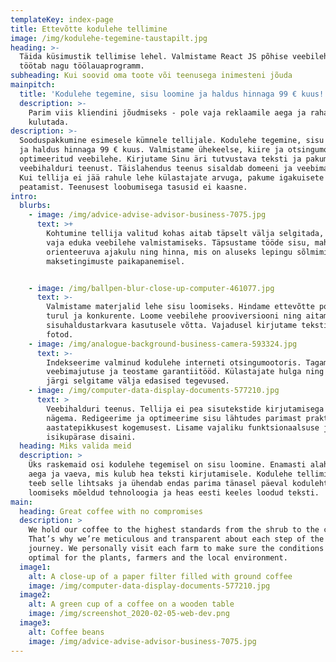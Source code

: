 ```yaml
---
templateKey: index-page
title: Ettevõtte kodulehe tellimine
image: /img/kodulehe-tegemine-taustapilt.jpg
heading: >-
  Täida küsimustik tellimise lehel. Valmistame React JS põhise veebilehe, mis
  töötab nagu töölauaprogramm.
subheading: Kui soovid oma toote või teenusega inimesteni jõuda
mainpitch:
  title: 'Kodulehe tegemine, sisu loomine ja haldus hinnaga 99 € kuus!'
  description: >-
    Parim viis kliendini jõudmiseks - pole vaja reklaamile aega ja raha enam
    kulutada. 
description: >-
  Sooduspakkumine esimesele kümnele tellijale. Kodulehe tegemine, sisu loomine
  ja haldus hinnaga 99 € kuus. Valmistame ühekeelse, kiire ja otsingumootoritele
  optimeeritud veebilehe. Kirjutame Sinu äri tutvustava teksti ja pakume
  veebihalduri teenust. Täislahendus teenus sisaldab domeeni ja veebimajutust.
  Kui tellija ei jää rahule lehe külastajate arvuga, pakume igakuisete maksete
  peatamist. Teenusest loobumisega tasusid ei kaasne.
intro:
  blurbs:
    - image: /img/advice-advise-advisor-business-7075.jpg
      text: >+
        Kohtumine tellija valitud kohas aitab täpselt välja selgitada, mida on
        vaja eduka veebilehe valmistamiseks. Täpsustame tööde sisu, mahu ja
        orienteeruva ajakulu ning hinna, mis on aluseks lepingu sõlmimisel ja
        maksetingimuste paikapanemisel.


    - image: /img/ballpen-blur-close-up-computer-461077.jpg
      text: >-
        Valmistame materjalid lehe sisu loomiseks. Hindame ettevõtte positsiooni
        turul ja konkurente. Loome veebilehe prooviversiooni ning aitame
        sisuhaldustarkvara kasutusele võtta. Vajadusel kirjutame teksti ja teeme
        fotod.
    - image: /img/analogue-background-business-camera-593324.jpg
      text: >-
        Indekseerime valminud kodulehe interneti otsingumootoris. Tagame
        veebimajutuse ja teostame garantiitööd. Külastajate hulga ning käitumise
        järgi selgitame välja edasised tegevused.
    - image: /img/computer-data-display-documents-577210.jpg
      text: >
        Veebihalduri teenus. Tellija ei pea sisutekstide kirjutamisega vaeva
        nägema. Redigeerime ja optimeerime sisu lähtudes parimast praktikast ja
        aastatepikkusest kogemusest. Lisame vajaliku funktsionaalsuse ja
        isikupärase disaini.
  heading: Miks valida meid
  description: >
    Üks raskemaid osi kodulehe tegemisel on sisu loomine. Enamasti alahinnatakse
    aega ja vaeva, mis kulub hea teksti kirjutamisele. Kodulehe tellimise teenus
    teeb selle lihtsaks ja ühendab endas parima tänasel päeval kodulehtede
    loomiseks mõeldud tehnoloogia ja heas eesti keeles loodud teksti.
main:
  heading: Great coffee with no compromises
  description: >
    We hold our coffee to the highest standards from the shrub to the cup.
    That’s why we’re meticulous and transparent about each step of the coffee’s
    journey. We personally visit each farm to make sure the conditions are
    optimal for the plants, farmers and the local environment.
  image1:
    alt: A close-up of a paper filter filled with ground coffee
    image: /img/computer-data-display-documents-577210.jpg
  image2:
    alt: A green cup of a coffee on a wooden table
    image: /img/screenshot_2020-02-05-web-dev.png
  image3:
    alt: Coffee beans
    image: /img/advice-advise-advisor-business-7075.jpg
---
```


